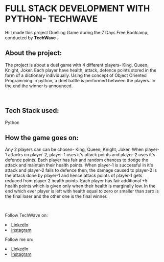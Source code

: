 # FULL STACK DEVELOPMENT WITH PYTHON- TECHWAVE 
Hi I made this project Duelling Game during the 7 Days Free Bootcamp, conducted by <b> TechWave </b>.

## About the project:
The project is about a duel game with 4 different players- King, Queen, Knight, Joker. Each player have health, attack, defence points stored in the form of a 
dictionary individually. Using the concept of Object Oriented Programming in python, a duel battle is performed between the players. In the end the winner is announced.

<br>

## Tech Stack used: 
Python

## How the game goes on:
Any 2 players can can be chosen- King, Queen, Knight, Joker. 
When player-1 attacks on player-2, player-1 uses it's attack points and player-2 uses it's defence points. Each player has fair and random chances to dodge 
the attack and maintain their health points. When player-1 is successful in it's attack and player-2 fails to defence then, the damage caused to player-2 is 
the attack done by player-1 and hence attack points of player-1 gets reduced from player-2 health points. Each player has fair additional +5 health points which 
is given only when their health is marginally low. In the end which ever player is left with health equal to zero or smaller than zero is the final loser and 
the other one is the final winner.

</br>

Follow TechWave on: 
<li><a href="https://www.linkedin.com/company/techwave-courses/">LinkedIn</a>
<li><a href="https://www.instagram.com/techwave.courses/">Instagram</a>

Follow me on: 
<li><a href="https://www.linkedin.com/in/kanushree-anand-21b03523b/">LinkedIn</a>
<li><a href="https://www.instagram.com/kanushreeanand/"> Instagram</a>
